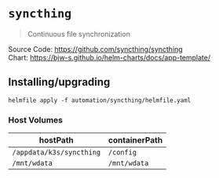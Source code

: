 # `syncthing`

> Continuous file synchronization

Source Code: https://github.com/syncthing/syncthing  
Chart: https://bjw-s.github.io/helm-charts/docs/app-template/

## Installing/upgrading

```shell
helmfile apply -f automation/syncthing/helmfile.yaml
```

### Host Volumes

| hostPath                 | containerPath |
|--------------------------|---------------|
| `/appdata/k3s/syncthing` | `/config`     |
| `/mnt/wdata`             | `/mnt/wdata`  |
